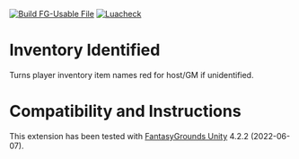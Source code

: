 [![Build FG-Usable File](https://github.com/FG-Unofficial-Developers-Guild/FG-CoreRPG-Party-Inventory-Identified/actions/workflows/create-ext.yml/badge.svg)](https://github.com/FG-Unofficial-Developers-Guild/FG-CoreRPG-Party-Inventory-Identified/actions/workflows/create-ext.yml) [![Luacheck](https://github.com/FG-Unofficial-Developers-Guild/FG-CoreRPG-Party-Inventory-Identified/actions/workflows/luacheck.yml/badge.svg)](https://github.com/FG-Unofficial-Developers-Guild/FG-CoreRPG-Party-Inventory-Identified/actions/workflows/luacheck.yml)

# Inventory Identified
Turns player inventory item names red for host/GM if unidentified.

# Compatibility and Instructions
This extension has been tested with [FantasyGrounds Unity](https://www.fantasygrounds.com/home/FantasyGroundsUnity.php) 4.2.2 (2022-06-07).
